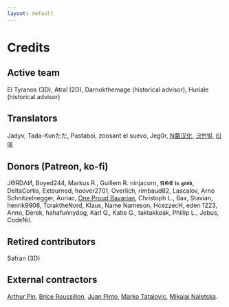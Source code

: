 ```yaml
---
layout: default
---
```


# Credits

## Active team
El Tyranos (3D), Atral (2D), Darnokthemage (historical advisor), Huriale (historical advisor)

## Translators
Jadyv, Tada-Kunただ, Pastaboi, zoosant el suevo, Jeg0r, [N菌汉化](https://steamcommunity.com/id/Mochi_Fish/myworkshopfiles/?appid=1158310), [크번빌](https://steamcommunity.com/profiles/76561198119968654/myworkshopfiles/?appid=1158310), [티에](https://steamcommunity.com/profiles/76561198085006398/)

## Donors (Patreon, ko-fi)
JƟЯDΛИ, Boyed244, Markus R., Guillem R. ninjacorn, 𝕹𝕲𝕰 𝖎𝖘 𝖌𝖔𝖔𝖉, DeltaCortis, Extourned, hoover2701, Overlich, rimbaud82, Lascalov, Arno Schnitzelnegger, Auriac, [One Proud Bavarian](https://www.youtube.com/channel/UCtTqRL3pJ355Ec_W0afyKrA), Christoph L., Bax, Stavian, henrik9908, ToraktheNord, Klaus, Name Nameson, HcezzecH, eden 1223, Anno, Derek, hahafunnydog, Karl Q., Katie G., taktakkeak, Phillip L., Jebus, CodeNil.

## Retired contributors
Safran (3D)

## External contractors
[Arthur Pin](https://www.artstation.com/loutre), [Brice Roussillon](http://briceroussillon.fr/), [Juan Pinto](https://www.artstation.com/juan_pinto), [Marko Tatalovic](https://www.artstation.com/fuxna), [Mikalai Naletska](https://www.artstation.com/huko3d).
